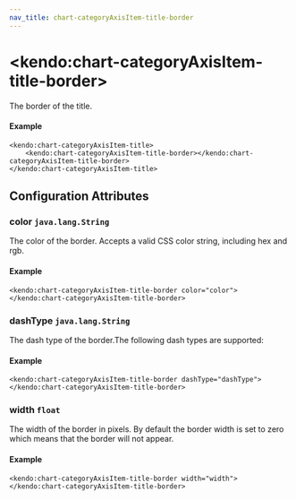 ```yaml
---
nav_title: chart-categoryAxisItem-title-border
---
```


# \<kendo:chart-categoryAxisItem-title-border\>

The border of the title.

#### Example
    <kendo:chart-categoryAxisItem-title>
        <kendo:chart-categoryAxisItem-title-border></kendo:chart-categoryAxisItem-title-border>
    </kendo:chart-categoryAxisItem-title>

## Configuration Attributes

### color `java.lang.String`

The color of the border. Accepts a valid CSS color string, including hex and rgb.

#### Example
    <kendo:chart-categoryAxisItem-title-border color="color">
    </kendo:chart-categoryAxisItem-title-border>

### dashType `java.lang.String`

The dash type of the border.The following dash types are supported:

#### Example
    <kendo:chart-categoryAxisItem-title-border dashType="dashType">
    </kendo:chart-categoryAxisItem-title-border>

### width `float`

The width of the border in pixels. By default the border width is set to zero which means that the border will not appear.

#### Example
    <kendo:chart-categoryAxisItem-title-border width="width">
    </kendo:chart-categoryAxisItem-title-border>

